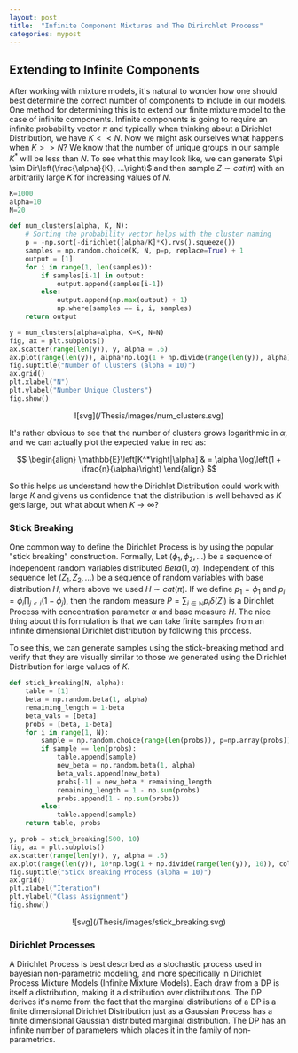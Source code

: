 ```yaml
---
layout: post
title:  "Infinite Component Mixtures and The Dirirchlet Process"
categories: mypost
---
```


## Extending to Infinite Components

After working with mixture models, it's natural to wonder how one should best determine the correct number of components to include in our models. One method for determining this is to extend our finite mixture model to the case of infinite components. Infinite components is going to require an infinite probability vector $\pi$ and typically when thinking about a Dirichlet Distribution, we have $K << N$. Now we might ask ourselves what happens when $K>>N$? We know that the number of unique groups in our sample $K^*$ will be less than $N$. To see what this may look like, we can generate $\pi \sim Dir\left(\frac{\alpha}{K}, ...\right)$ and then sample $Z \sim cat(\pi)$ with an arbitrarily large $K$ for increasing values of $N$. 

```python
K=1000
alpha=10
N=20

def num_clusters(alpha, K, N):
    # Sorting the probability vector helps with the cluster naming
    p = -np.sort(-dirichlet([alpha/K]*K).rvs().squeeze())
    samples = np.random.choice(K, N, p=p, replace=True) + 1
    output = [1]
    for i in range(1, len(samples)):
        if samples[i-1] in output:
            output.append(samples[i-1])
        else:
            output.append(np.max(output) + 1)
            np.where(samples == i, i, samples)
    return output

y = num_clusters(alpha=alpha, K=K, N=N)
fig, ax = plt.subplots()
ax.scatter(range(len(y)), y, alpha = .6)
ax.plot(range(len(y)), alpha*np.log(1 + np.divide(range(len(y)), alpha)), color = "red")
fig.suptitle("Number of Clusters (alpha = 10)")
ax.grid()
plt.xlabel("N")
plt.ylabel("Number Unique Clusters")
fig.show()
```
<span style="display:block;text-align:center">
![svg](/Thesis/images/num_clusters.svg)
</span>

It's rather obvious to see that the number of clusters grows logarithmic in $\alpha$, and we can actually plot the expected value in red as: 

$$
\begin{align}
\mathbb{E}\left[K^*\right|\alpha] & = \alpha \log\left(1 + \frac{n}{\alpha}\right)
\end{align}
$$

So this helps us understand how the Dirichlet Distribution could work with large $K$ and givens us confidence that the distribution is well behaved as $K$ gets large, but what about when $K\to\infty$?
### Stick Breaking

One common way to define the Dirichlet Process is by using the popular "stick breaking" construction. Formally, Let $(\phi_1,\phi_2, ...)$ be a sequence of independent random variables distributed $Beta(1, \alpha)$. Independent of this sequence 
let $(Z_1, Z_2, ...)$ be a sequence of random variables with base distribution $H$, where above we used $H \sim cat(\pi)$. If we define $p_1 = \phi_1$ and $p_i = \phi_i\prod_{j<i}(1-\phi_j)$, then the random measure $P = \sum_{i\in \mathbb{N}}p_i\delta(Z_i)$ is a Dirichlet Process with concentration parameter $\alpha$ and base measure $H$. The nice thing about this formulation is that we can take finite samples from an infinite dimensional Dirichlet distribution by following this process.

To see this, we can generate samples using the stick-breaking method and verify that they are visually similar to those we generated using the Dirichlet Distribution for large values of $K$.

```python
def stick_breaking(N, alpha):
    table = [1]
    beta = np.random.beta(1, alpha)
    remaining_length = 1-beta
    beta_vals = [beta]
    probs = [beta, 1-beta]
    for i in range(1, N):
        sample = np.random.choice(range(len(probs)), p=np.array(probs)) + 1
        if sample == len(probs):
            table.append(sample)
            new_beta = np.random.beta(1, alpha)
            beta_vals.append(new_beta)
            probs[-1] = new_beta * remaining_length
            remaining_length = 1 - np.sum(probs)
            probs.append(1 - np.sum(probs))
        else:    
            table.append(sample)
    return table, probs

y, prob = stick_breaking(500, 10)
fig, ax = plt.subplots()
ax.scatter(range(len(y)), y, alpha = .6)
ax.plot(range(len(y)), 10*np.log(1 + np.divide(range(len(y)), 10)), color = "red")
fig.suptitle("Stick Breaking Process (alpha = 10)")
ax.grid()
plt.xlabel("Iteration")
plt.ylabel("Class Assignment")
fig.show()

```
<span style="display:block;text-align:center">
![svg](/Thesis/images/stick_breaking.svg)
</span>



### Dirichlet Processes

A Dirichlet Process is best described as a stochastic process used in bayesian non-parametric modeling, and more specifically in Dirichlet Process Mixture Models (Infinite Mixture Models). Each draw from a DP is itself a distribution, making it a distribution over distributions. The DP derives it's name from the fact that the marginal distributions of a DP is a finite dimensional Dirichlet Distribution just as a Gaussian Process has a finite dimensional Gaussian distributed marginal distribution. The DP has an infinite number of parameters which places it in the family of non-parametrics.

